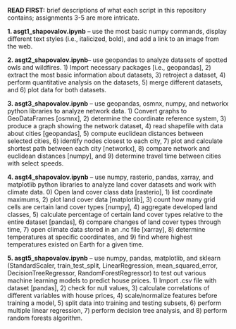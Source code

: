 **READ FIRST:** brief descriptions of what each script in this repository contains; assignments 3-5 are more intricate.

**1. asgt1_shapovalov.ipynb** – use the most basic numpy commands, display different text styles (i.e., italicized, bold), and add a link to an image from the web. 

**2. asgt2_shapovalov.ipynb**– use geopandas to analyze datasets of spotted owls and wildfires. 1) Import necessary packages [i.e., geopandas], 2) extract the most basic information about datasets, 3) retroject a dataset, 4) perform quantitative analysis on the datasets, 5) merge different datasets, and 6) plot data for both datasets. 

**3. asgt3_shapovalov.ipynb** – use geopandas, osmnx, numpy, and networkx python libraries to analyze network data. 1) Convert graphs to GeoDataFrames [osmnx], 2) determine the coordinate reference system, 3) produce a graph showing the network dataset, 4) read shapefile with data about cities [geopandas], 5) compute euclidean distances between selected cities, 6) identify nodes closest to each city, 7) plot and calculate shortest path between each city [networkx], 8) compare network and euclidean distances [numpy], and 9) determine travel time between cities with select speeds.  

**4. asgt4_shapovalov.ipynb** – use numpy, rasterio, pandas, xarray, and matplotlib python libraries to analyze land cover datasets and work with climate data. 0) Open land cover class data [rasterio], 1) list coordinate maximums, 2) plot land cover data [matplotlib], 3) count how many grid cells are certain land cover types [numpy], 4) aggregate developed land classes, 5) calculate percentage of certain land cover types relative to the entire dataset [pandas], 6) compare changes of land cover types through time, 7) open climate data stored in an .nc file [xarray], 8) determine temperatures at specific coordinates, and 9) find where highest temperatures existed on Earth for a given time. 

**5. asgt5_shapovalov.ipynb** – use numpy, pandas, matplotlib, and sklearn (StandardScaler, train_test_split, LinearRegression, mean_squared_error, DecisionTreeRegressor, RandomForestRegressor) to test out various machine learning models to predict house prices. 1) Import .csv file with dataset [pandas], 2) check for null values, 3) calculate correlations of different variables with house prices, 4) scale/normalize features before training a model, 5) split data into training and testing subsets, 6) perform multiple linear regression, 7) perform decision tree analysis, and 8) perform random forests algorithm.
